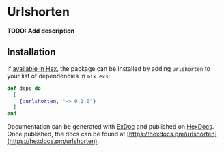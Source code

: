 # Urlshorten

**TODO: Add description**

## Installation

If [available in Hex](https://hex.pm/docs/publish), the package can be installed
by adding `urlshorten` to your list of dependencies in `mix.exs`:

```elixir
def deps do
  [
    {:urlshorten, "~> 0.1.0"}
  ]
end
```

Documentation can be generated with [ExDoc](https://github.com/elixir-lang/ex_doc)
and published on [HexDocs](https://hexdocs.pm). Once published, the docs can
be found at [https://hexdocs.pm/urlshorten](https://hexdocs.pm/urlshorten).

